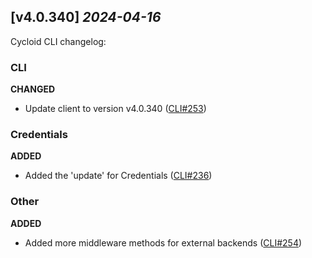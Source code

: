 ## [v4.0.340] _2024-04-16_

Cycloid CLI changelog:

### CLI
**CHANGED**
- Update client to version v4.0.340 ([CLI#253])

### Credentials
**ADDED**
- Added the 'update' for Credentials ([CLI#236])

### Other
**ADDED**
- Added more middleware methods for external backends ([CLI#254])


[CLI#253]: https://github.com/cycloidio/cycloid-cli/pull/253
[CLI#236]: https://github.com/cycloidio/cycloid-cli/pull/236
[CLI#254]: https://github.com/cycloidio/cycloid-cli/pull/254
